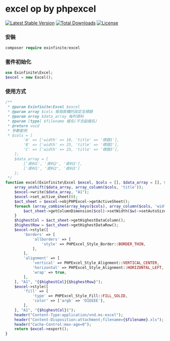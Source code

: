 # excel op by phpexcel

[![Latest Stable Version](https://poser.pugx.org/exinfinite/excel/v)](//packagist.org/packages/exinfinite/excel)
[![Total Downloads](https://poser.pugx.org/exinfinite/excel/downloads)](//packagist.org/packages/exinfinite/excel)
[![License](https://poser.pugx.org/exinfinite/excel/license?1.1.0)](//packagist.org/packages/exinfinite/excel)

### 安裝

```php
composer require exinfinite/excel
```

### 套件初始化

```php
use Exinfinite\Excel;
$excel = new Excel();
```

### 使用方式

```php
/**
 * @param Exinfinite\Excel $excel
 * @param array $cols 每個直欄的設定及標題
 * @param array $data_array 每列資料
 * @param [type] $filename 檔名(不含副檔名)
 * @return void
 * 參數範例
 * $cols = [
        'A' => ['width' => 10, 'title' => '標題1'],
        'B' => ['width' => 25, 'title' => '標題2'],
        'C' => ['width' => 25, 'title' => '標題3'],
    ];
    $data_array = [
        ['資料1', '資料2', '資料3'],
        ['資料1', '資料2', '資料3']
    ];
 */
function excel(Exinfinite\Excel $excel, $cols = [], $data_array = [], $filename) {
    array_unshift($data_array, array_column($cols, 'title'));
    $excel->write($data_array, "A1");
    $excel->set_active_sheet(0);
    $act_sheet = $excel->objPHPExcel->getActiveSheet();
    foreach (array_combine(array_keys($cols), array_column($cols, 'width')) as $col => $w) {
        $act_sheet->getColumnDimension($col)->setWidth($w)->setAutoSize(false);
    }
    $highestCol = $act_sheet->getHighestDataColumn();
    $highestRow = $act_sheet->getHighestDataRow();
    $excel->style([
        'borders' => [
            'allborders' => [
                'style' => PHPExcel_Style_Border::BORDER_THIN,
            ],
        ],
        'alignment' => [
            'vertical' => PHPExcel_Style_Alignment::VERTICAL_CENTER,
            'horizontal' => PHPExcel_Style_Alignment::HORIZONTAL_LEFT,
            'wrap' => true,
        ],
    ], "A1", "{$highestCol}{$highestRow}");
    $excel->style([
        'fill' => [
            'type' => PHPExcel_Style_Fill::FILL_SOLID,
            'color' => ['argb' => 'D1EEEE'],
        ],
    ], "A1", "{$highestCol}1");
    header("Content-Type:application/vnd.ms-excel");
    header("Content-Disposition:attachment;filename={$filename}.xls");
    header("Cache-Control:max-age=0");
    return $excel->export();
}
```
